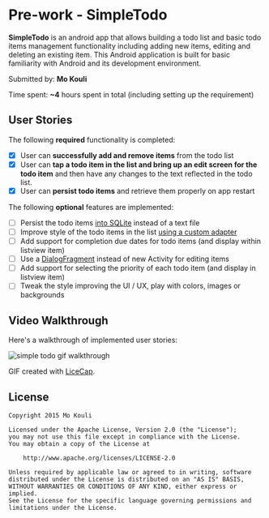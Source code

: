 # Pre-work - SimpleTodo

**SimpleTodo** is an android app that allows building a todo list and basic todo items management functionality including adding new items, editing and deleting an existing item.
This Android application is built for basic familiarity with Android and its development 
environment.

Submitted by: **Mo Kouli**

Time spent: **~4** hours spent in total (including setting up the requirement)

## User Stories

The following **required** functionality is completed:

* [x] User can **successfully add and remove items** from the todo list
* [x] User can **tap a todo item in the list and bring up an edit screen for the todo item** and then have any changes to the text reflected in the todo list.
* [x] User can **persist todo items** and retrieve them properly on app restart

The following **optional** features are implemented:

* [ ] Persist the todo items [into SQLite](http://guides.codepath.com/android/Persisting-Data-to-the-Device#sqlite) instead of a text file
* [ ] Improve style of the todo items in the list [using a custom adapter](http://guides.codepath.com/android/Using-an-ArrayAdapter-with-ListView)
* [ ] Add support for completion due dates for todo items (and display within listview item)
* [ ] Use a [DialogFragment](http://guides.codepath.com/android/Using-DialogFragment) instead of new Activity for editing items
* [ ] Add support for selecting the priority of each todo item (and display in listview item)
* [ ] Tweak the style improving the UI / UX, play with colors, images or backgrounds

## Video Walkthrough 

Here's a walkthrough of implemented user stories:

![simple todo gif walkthrough](https://cloud.githubusercontent.com/assets/983861/11353951/b9960c92-91fc-11e5-975e-d1372c71dc74.gif)

GIF created with [LiceCap](http://www.cockos.com/licecap/).

## License

    Copyright 2015 Mo Kouli

    Licensed under the Apache License, Version 2.0 (the "License");
    you may not use this file except in compliance with the License.
    You may obtain a copy of the License at

        http://www.apache.org/licenses/LICENSE-2.0

    Unless required by applicable law or agreed to in writing, software
    distributed under the License is distributed on an "AS IS" BASIS,
    WITHOUT WARRANTIES OR CONDITIONS OF ANY KIND, either express or implied.
    See the License for the specific language governing permissions and
    limitations under the License.
